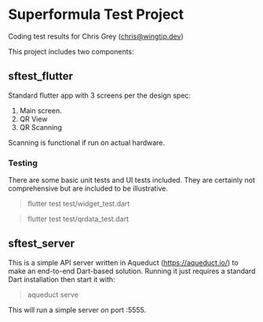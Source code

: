 

# Superformula Test Project
Coding test results for Chris Grey (chris@wingtip.dev)

This project includes two components: 

## sftest_flutter
Standard flutter app with 3 screens per the design spec: 
1) Main screen. 
2) QR View
3) QR Scanning

Scanning is functional if run on actual hardware. 

### Testing
There are some basic unit tests and UI tests included. They are certainly not comprehensive but are included to be illustrative. 
> flutter test test/widget_test.dart

> flutter test test/qrdata_test.dart

## sftest_server
This is a simple API server written in Aqueduct (https://aqueduct.io/) to make an end-to-end Dart-based solution. Running it just requires a standard Dart installation then start it with:
> aqueduct serve

This will run a simple server on port :5555. 



